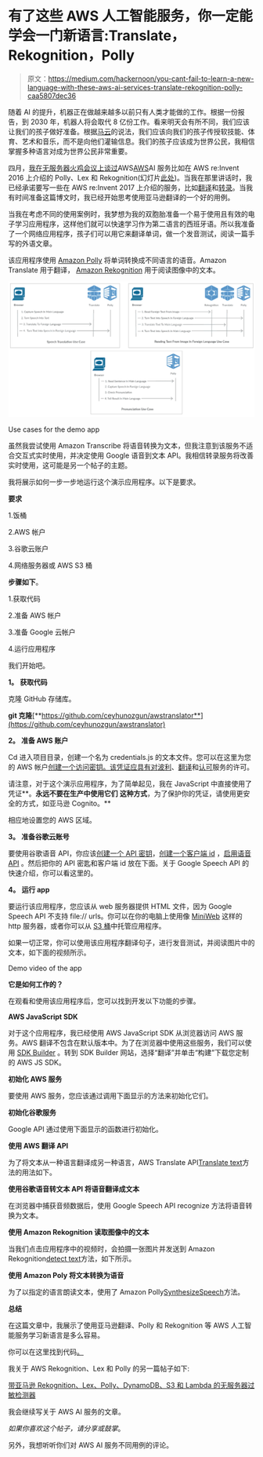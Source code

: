 # 有了这些 AWS 人工智能服务，你一定能学会一门新语言:Translate，Rekognition，Polly

> 原文：<https://medium.com/hackernoon/you-cant-fail-to-learn-a-new-language-with-these-aws-ai-services-translate-rekognition-polly-caa5807dec36>

随着 AI 的提升，机器正在做越来越多以前只有人类才能做的工作。根据一份报告，到 2030 年，机器人将会取代 8 亿份工作。看来明天会有所不同，我们应该让我们的孩子做好准备。根据[马云](https://www.youtube.com/watch?v=pQCF3PtAaSg)的说法，我们应该向我们的孩子传授软技能、体育、艺术和音乐，而不是向他们灌输信息。我们的孩子应该成为世界公民，我相信掌握多种语言对成为世界公民非常重要。

四月，[我在无服务器火鸡会议上谈过](https://www.meetup.com/tr-TR/Serverless-Turkey/events/247731314/)AWS[AWS](https://hackernoon.com/tagged/aws)AI 服务比如在 AWS re:Invent 2016 上介绍的 Polly、Lex 和 Rekognition(幻灯片[此处](https://www.slideshare.net/CeyhunZGN/serverless-ai-services-from-aws-polly-lex-and-rekognition))。当我在那里讲话时，我已经承诺要写一些在 AWS re:Invent 2017 上介绍的服务，比如[翻译](https://aws.amazon.com/tr/translate/)和[转录](https://aws.amazon.com/tr/transcribe/)。当我有时间准备这篇博文时，我已经开始思考使用亚马逊翻译的一个好的用例。

当我在考虑不同的使用案例时，我梦想为我的双胞胎准备一个易于使用且有效的电子学习应用程序，这样他们就可以快速学习作为第二语言的西班牙语。所以我准备了一个网络应用程序，孩子们可以用它来翻译单词，做一个发音测试，阅读一篇手写的外语文章。

该应用程序使用 [Amazon Polly](https://aws.amazon.com/tr/polly/) 将单词转换成不同语言的语音。Amazon Translate 用于翻译， [Amazon Rekognition](https://aws.amazon.com/rekognition/) 用于阅读图像中的文本。

![](img/5fdd04ccc668d4c3396fe8829b6cc4a0.png)

Use cases for the demo app

虽然我尝试使用 Amazon Transcribe 将语音转换为文本，但我注意到该服务不适合交互式实时使用，并决定使用 Google 语音到文本 API。我相信转录服务将改善实时使用，这可能是另一个帖子的主题。

我将展示如何一步一步地运行这个演示应用程序。以下是要求。

**要求**

1.饭桶

2.AWS 帐户

3.谷歌云账户

4.网络服务器或 AWS S3 桶

**步骤如下**。

1.获取代码

2.准备 AWS 帐户

3.准备 Google 云帐户

4.运行应用程序

我们开始吧。

**1。** **获取代码**

克隆 GitHub 存储库。

**git 克隆**[**https://github.com/ceyhunozgun/awstranslator**](https://github.com/ceyhunozgun/awstranslator)

**2。** **准备 AWS 账户**

Cd 进入项目目录，创建一个名为 credentials.js 的文本文件。您可以在这里为您的 AWS 帐户[创建一个访问密钥。该凭证应具有对](https://docs.aws.amazon.com/general/latest/gr/managing-aws-access-keys.html)[波利](https://console.aws.amazon.com/polly/home/SynthesizeSpeech)、[翻译](https://console.aws.amazon.com/translate/home?#explorer)和[认可](https://console.aws.amazon.com/rekognition/home?#/text-detection)服务的许可。

请注意，对于这个演示应用程序，为了简单起见，我在 JavaScript 中直接使用了凭证**。**永远不要在生产中使用它们** **这种方式**，为了保护你的凭证，请使用更安全的方式，如亚马逊 Cognito。**

相应地设置您的 AWS 区域。

**3。** **准备谷歌云账号**

要使用谷歌语音 API，你应该[创建一个 API 密钥](https://cloud.google.com/docs/authentication/api-keys)，[创建一个客户端 id](https://support.google.com/cloud/answer/6158849?hl=en) ，[启用语音 API](https://support.google.com/cloud/answer/6158841?hl=en) 。然后把你的 API 密匙和客户端 id 放在下面。关于 Google Speech API 的快速介绍，你可以看这里的。

**4。** **运行 app**

要运行该应用程序，您应该从 web 服务器提供 HTML 文件，因为 Google Speech API 不支持 file:// urls。你可以在你的电脑上使用像 [MiniWeb](https://sourceforge.net/projects/miniweb/) 这样的 http 服务器，或者你可以从 [S3 桶](https://docs.aws.amazon.com/AmazonS3/latest/dev/WebsiteHosting.html)中托管应用程序。

如果一切正常，你可以使用该应用程序翻译句子，进行发音测试，并阅读图片中的文本，如下面的视频所示。

Demo video of the app

**它是如何工作的？**

在观看和使用该应用程序后，您可以找到开发以下功能的步骤。

**AWS JavaScript SDK**

对于这个应用程序，我已经使用 AWS JavaScript SDK 从浏览器访问 AWS 服务。AWS 翻译不包含在默认版本中。为了在浏览器中使用这些服务，我们可以使用 [SDK Builder](https://sdk.amazonaws.com/builder/js/) 。转到 SDK Builder 网站，选择“翻译”并单击“构建”下载您定制的 AWS JS SDK。

**初始化 AWS 服务**

要使用 AWS 服务，您应该通过调用下面显示的方法来初始化它们。

**初始化谷歌服务**

Google API 通过使用下面显示的函数进行初始化。

**使用 AWS 翻译 API**

为了将文本从一种语言翻译成另一种语言，AWS Translate API[Translate text](https://docs.aws.amazon.com/translate/latest/dg/API_TranslateText.html)方法的用法如下。

**使用谷歌语音转文本 API 将语音翻译成文本**

在浏览器中捕获音频数据后，使用 Google Speech API recognize 方法将语音转换为文本。

**使用 Amazon Rekognition 读取图像中的文本**

当我们点击应用程序中的视频时，会拍摄一张图片并发送到 Amazon Rekognition[detect text](https://docs.aws.amazon.com/rekognition/latest/dg/API_DetectText.html)方法，如下所示。

**使用 Amazon Poly 将文本转换为语音**

为了以指定的语言朗读文本，使用了 Amazon Polly[SynthesizeSpeech](https://docs.aws.amazon.com/polly/latest/dg/API_SynthesizeSpeech.html)方法。

**总结**

在这篇文章中，我展示了使用亚马逊翻译、Polly 和 Rekognition 等 AWS 人工智能服务学习新语言是多么容易。

你可以在这里找到代码[。](https://github.com/ceyhunozgun/awstranslator)

我关于 AWS Rekognition、Lex 和 Polly 的另一篇帖子如下:

[带亚马逊 Rekognition、Lex、Polly、DynamoDB、S3 和 Lambda 的无服务器过敏检测器](https://hackernoon.com/serverless-allergy-checker-with-amazon-rekognition-lex-polly-dynamodb-s3-and-lambda-35fd215b51b0)

我会继续写关于 AWS AI 服务的文章。

*如果你喜欢这个帖子，请分享或鼓掌*。

另外，我想听听你们对 AWS AI 服务不同用例的评论。